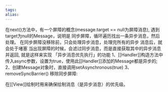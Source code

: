 ```yaml
---
tags: 
alias:
---
```


在next()方法中，有一个屏障的概念(message.target \=\= null为屏障消息), 遇到target为null的Message，说明是 同步屏障，循环遍历找出一条异步消息，然后处理。 在同步屏障没移除前，只会处理异步消息，处理完所有的异步 消息后，就会处于堵塞 当出现屏障的时候，会滤过同步消息，而是直接获取其中的异步消息并返回, 就是这样来实现 「异步消息优先执行」的功能
1、[[Handler]]构造方法中传入async参数，设置为true，使用此[[Handler]]添加的Message都是异步的; 
2、创建Message对象时，直接调用setAsynchronous(true) 3、removeSyncBarrier() 移除同步屏障:

在[[View]]绘制时用来确保绘制消息（是异步消息）的优先级。

